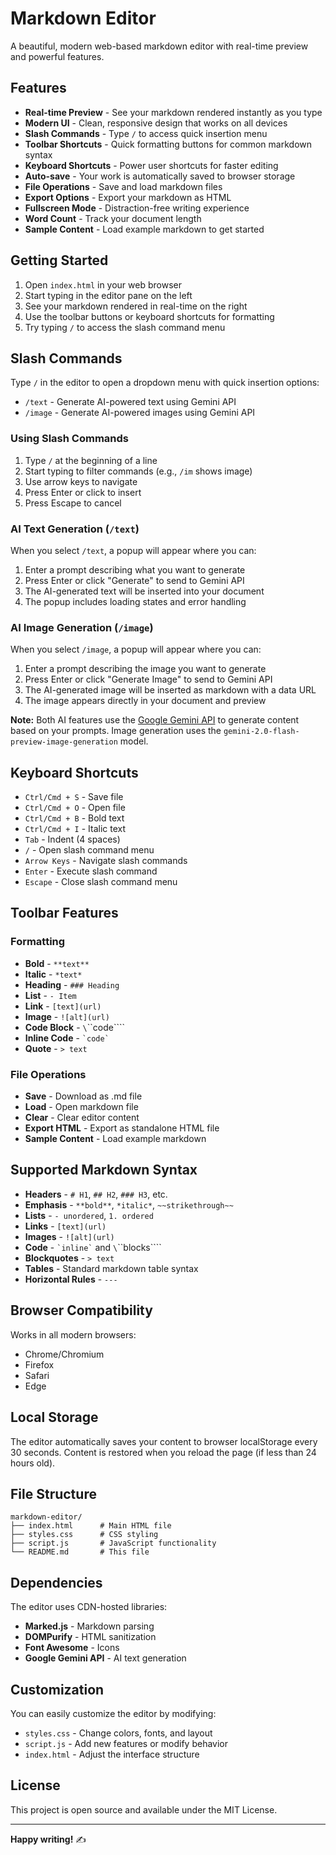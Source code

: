 # Markdown Editor

A beautiful, modern web-based markdown editor with real-time preview and powerful features.

## Features

- **Real-time Preview** - See your markdown rendered instantly as you type
- **Modern UI** - Clean, responsive design that works on all devices
- **Slash Commands** - Type `/` to access quick insertion menu
- **Toolbar Shortcuts** - Quick formatting buttons for common markdown syntax
- **Keyboard Shortcuts** - Power user shortcuts for faster editing
- **Auto-save** - Your work is automatically saved to browser storage
- **File Operations** - Save and load markdown files
- **Export Options** - Export your markdown as HTML
- **Fullscreen Mode** - Distraction-free writing experience
- **Word Count** - Track your document length
- **Sample Content** - Load example markdown to get started

## Getting Started

1. Open `index.html` in your web browser
2. Start typing in the editor pane on the left
3. See your markdown rendered in real-time on the right
4. Use the toolbar buttons or keyboard shortcuts for formatting
5. Try typing `/` to access the slash command menu

## Slash Commands

Type `/` in the editor to open a dropdown menu with quick insertion options:

- `/text` - Generate AI-powered text using Gemini API
- `/image` - Generate AI-powered images using Gemini API

### Using Slash Commands

1. Type `/` at the beginning of a line
2. Start typing to filter commands (e.g., `/im` shows image)
3. Use arrow keys to navigate
4. Press Enter or click to insert
5. Press Escape to cancel

### AI Text Generation (`/text`)

When you select `/text`, a popup will appear where you can:

1. Enter a prompt describing what you want to generate
2. Press Enter or click "Generate" to send to Gemini API
3. The AI-generated text will be inserted into your document
4. The popup includes loading states and error handling

### AI Image Generation (`/image`)

When you select `/image`, a popup will appear where you can:

1. Enter a prompt describing the image you want to generate
2. Press Enter or click "Generate Image" to send to Gemini API
3. The AI-generated image will be inserted as markdown with a data URL
4. The image appears directly in your document and preview

**Note:** Both AI features use the [Google Gemini API](https://ai.google.dev/gemini-api/docs/image-generation#javascript) to generate content based on your prompts. Image generation uses the `gemini-2.0-flash-preview-image-generation` model.

## Keyboard Shortcuts

- `Ctrl/Cmd + S` - Save file
- `Ctrl/Cmd + O` - Open file
- `Ctrl/Cmd + B` - Bold text
- `Ctrl/Cmd + I` - Italic text
- `Tab` - Indent (4 spaces)
- `/` - Open slash command menu
- `Arrow Keys` - Navigate slash commands
- `Enter` - Execute slash command
- `Escape` - Close slash command menu

## Toolbar Features

### Formatting

- **Bold** - `**text**`
- **Italic** - `*text*`
- **Heading** - `### Heading`
- **List** - `- Item`
- **Link** - `[text](url)`
- **Image** - `![alt](url)`
- **Code Block** - `\`\`\`code\`\`\``
- **Inline Code** - `` `code` ``
- **Quote** - `> text`

### File Operations

- **Save** - Download as .md file
- **Load** - Open markdown file
- **Clear** - Clear editor content
- **Export HTML** - Export as standalone HTML file
- **Sample Content** - Load example markdown

## Supported Markdown Syntax

- **Headers** - `# H1`, `## H2`, `### H3`, etc.
- **Emphasis** - `**bold**`, `*italic*`, `~~strikethrough~~`
- **Lists** - `- unordered`, `1. ordered`
- **Links** - `[text](url)`
- **Images** - `![alt](url)`
- **Code** - `` `inline` `` and `\`\`\`blocks\`\`\``
- **Blockquotes** - `> text`
- **Tables** - Standard markdown table syntax
- **Horizontal Rules** - `---`

## Browser Compatibility

Works in all modern browsers:

- Chrome/Chromium
- Firefox
- Safari
- Edge

## Local Storage

The editor automatically saves your content to browser localStorage every 30 seconds. Content is restored when you reload the page (if less than 24 hours old).

## File Structure

```
markdown-editor/
├── index.html      # Main HTML file
├── styles.css      # CSS styling
├── script.js       # JavaScript functionality
└── README.md       # This file
```

## Dependencies

The editor uses CDN-hosted libraries:

- **Marked.js** - Markdown parsing
- **DOMPurify** - HTML sanitization
- **Font Awesome** - Icons
- **Google Gemini API** - AI text generation

## Customization

You can easily customize the editor by modifying:

- `styles.css` - Change colors, fonts, and layout
- `script.js` - Add new features or modify behavior
- `index.html` - Adjust the interface structure

## License

This project is open source and available under the MIT License.

---

**Happy writing!** ✍️
